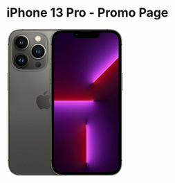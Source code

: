 # iPhone 13 Pro - Promo Page

![Image alt](https://github.com/kamshir/iPhone-13-Pro---Promo/raw/main/img/iPhone-graphite.webp)
